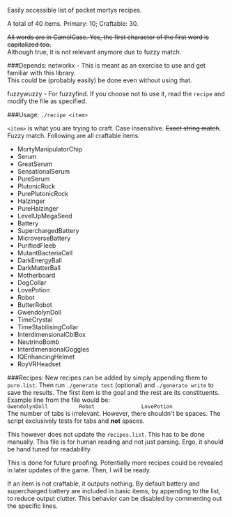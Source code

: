 Easily accessible list of pocket mortys recipes.

A total of 40 items. Primary: 10; Craftable: 30.

~~All words are in CamelCase. Yes, the first character of the first word is capitalized too.~~  
Although true, it is not relevant anymore due to fuzzy match.

###Depends:
networkx - This is meant as an exercise to use and get familiar with this library.  
This could be (probably easily) be done even without using that.

fuzzywuzzy - For fuzzyfind. If you choose not to use it, read the `recipe` and modify the file as specified.

###Usage:
`./recipe <item>`

`<item>` is what you are trying to craft. Case insensitive. ~~Exact string match~~. Fuzzy match. Following are all craftable items.

 - MortyManipulatorChip
 - Serum
 - GreatSerum
 - SensationalSerum
 - PureSerum
 - PlutonicRock
 - PurePlutonicRock
 - Halzinger
 - PureHalzinger
 - LevelUpMegaSeed
 - Battery
 - SuperchargedBattery
 - MicroverseBattery
 - PurifiedFleeb
 - MutantBacteriaCell
 - DarkEnergyBall
 - DarkMatterBall
 - Motherboard
 - DogCollar
 - LovePotion
 - Robot
 - ButterRobot
 - GwendolynDoll
 - TimeCrystal
 - TimeStabilisingCollar
 - InterdimensionalCblBox
 - NeutrinoBomb
 - InterdimensionalGoggles
 - IQEnhancingHelmet
 - RoyVRHeadset

###Recipes:
New recipes can be added by simply appending them to `pure.list`. Then run `./generate test` (optional) and `./generate write` to save the results. The first item is the goal and the rest are its constituents.  
Example line from the file would be:  
`GwendolynDoll			Robot				LovePotion`  
The number of tabs is irrelevant. However, there shouldn't be spaces. The script exclusively tests for tabs and **not** spaces. 

This however does not update the `recipes.list`. This has to be done manually. This file is for human reading and not just parsing. Ergo, it should be hand tuned for readability.

This is done for future proofing. Potentially more recipes could be revealed in later updates of the game. Then, I will be ready.

If an item is not craftable, it outputs nothing. By default battery and supercharged battery are included in basic items, by appending to the list, to reduce output clutter. This behavior can be disabled by commenting out the specific lines. 
